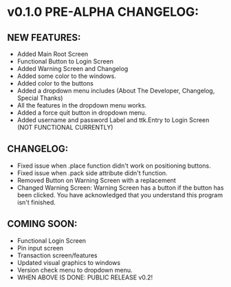 # v0.1.0 PRE-ALPHA CHANGELOG:

## NEW FEATURES:
- Added Main Root Screen
- Functional Button to Login Screen
- Added Warning Screen and Changelog
- Added some color to the windows.
- Added color to the buttons
- Added a dropdown menu includes (About The Developer, Changelog, Special Thanks)
- All the features in the dropdown menu works.
- Added a force quit button in dropdown menu.
- Added username and password Label and ttk.Entry to Login Screen (NOT FUNCTIONAL CURRENTLY)
## CHANGELOG:
- Fixed issue when .place function didn't work on positioning buttons.
- Fixed issue when .pack side attribute didn't function.
- Removed Button on Warning Screen with a replacement
- Changed Warning Screen: Warning Screen has a button if the button has been clicked.
  You have acknowledged that you understand this program isn't finished.
## COMING SOON:
- Functional Login Screen
- Pin input screen
- Transaction screen/features
- Updated visual graphics to windows
- Version check menu to dropdown menu.
- WHEN ABOVE IS DONE: PUBLIC RELEASE v0.2!
